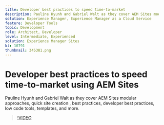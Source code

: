 ```yaml
---
title: Developer best practices to speed time-to-market
description: Pauline Hyunh and Gabriel Walt as they cover AEM Sites modular approaches, quick site creation , best practices... developer best practices, low code tools, templates, and more. (Should be between 60 and 160 characters, but is 177 characters)
solution: Experience Manager, Experience Manager as a Cloud Service
feature: Developer Tools
topic: Development
role: Architect, Developer
level: Intermediate, Experienced
solution: Experience Manager Sites
kt: 10791
thumbnail: 345381.png
---
```


# Developer best practices to speed time-to-market using AEM Sites

Pauline Hyunh and Gabriel Walt as they cover AEM Sites modular approaches, quick site creation , best practices, developer best practices, low code tools, templates, and more.

>[!VIDEO](https://video.tv.adobe.com/v/345381/?quality=12&learn=on)

